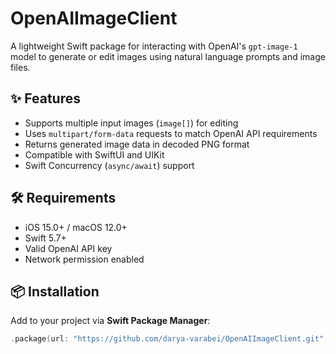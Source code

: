 # OpenAIImageClient

A lightweight Swift package for interacting with OpenAI's `gpt-image-1` model to generate or edit images using natural language prompts and image files.

## ✨ Features

- Supports multiple input images (`image[]`) for editing
- Uses `multipart/form-data` requests to match OpenAI API requirements
- Returns generated image data in decoded PNG format
- Compatible with SwiftUI and UIKit
- Swift Concurrency (`async/await`) support

## 🛠 Requirements

- iOS 15.0+ / macOS 12.0+
- Swift 5.7+
- Valid OpenAI API key
- Network permission enabled

## 📦 Installation

Add to your project via **Swift Package Manager**:

```swift
.package(url: "https://github.com/darya-varabei/OpenAIImageClient.git", from: "1.0.0")

